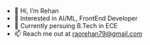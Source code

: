 - 👋 Hi, I’m Rehan
- 👀 Interested in AI/ML, FrontEnd Developer 
- 🌱 Currently persuing B.Tech in ECE
- 📫 Reach me out at raorehan79@gmail.com

<!---
rehan1608/rehan1608 is a ✨ special ✨ repository because its `README.md` (this file) appears on your GitHub profile.
You can click the Preview link to take a look at your changes.
--->
